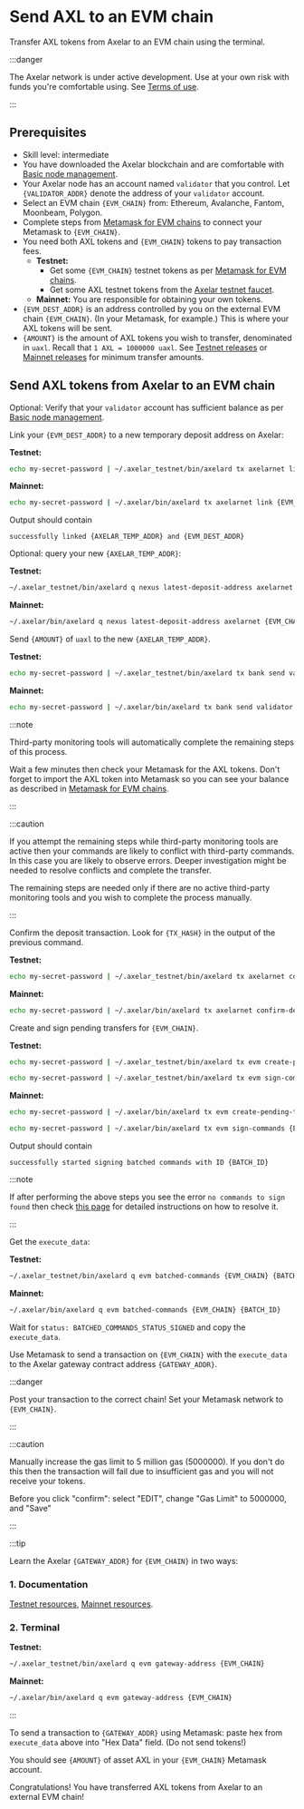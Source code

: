 # Send AXL to an EVM chain

Transfer AXL tokens from Axelar to an EVM chain using the terminal.

:::danger

The Axelar network is under active development.  Use at your own risk with funds you're comfortable using.  See [Terms of use](/terms-of-use).

:::

## Prerequisites

- Skill level: intermediate
- You have downloaded the Axelar blockchain and are comfortable with [Basic node management](basic).
- Your Axelar node has an account named `validator` that you control.  Let `{VALIDATOR_ADDR}` denote the address of your `validator` account.
- Select an EVM chain `{EVM_CHAIN}` from: Ethereum, Avalanche, Fantom, Moonbeam, Polygon.
- Complete steps from [Metamask for EVM chains](../user/metamask) to connect your Metamask to `{EVM_CHAIN}`.
- You need both AXL tokens and `{EVM_CHAIN}` tokens to pay transaction fees.
    - **Testnet:**
        - Get some `{EVM_CHAIN}` testnet tokens as per [Metamask for EVM chains](../user/metamask).
        - Get some AXL testnet tokens from the [Axelar testnet faucet](http://faucet.testnet.axelar.dev/).
    - **Mainnet:** You are responsible for obtaining your own tokens.
- `{EVM_DEST_ADDR}` is an address controlled by you on the external EVM chain `{EVM_CHAIN}`.  (In your Metamask, for example.)  This is where your AXL tokens will be sent.
- `{AMOUNT}` is the amount of AXL tokens you wish to transfer, denominated in `uaxl`.  Recall that `1 AXL = 1000000 uaxl`.  See [Testnet releases](/releases/testnet) or [Mainnet releases](/releases/mainnet) for minimum transfer amounts.

## Send AXL tokens from Axelar to an EVM chain

Optional: Verify that your `validator` account has sufficient balance as per [Basic node management](basic).

Link your `{EVM_DEST_ADDR}` to a new temporary deposit address on Axelar:

**Testnet:**
```bash
echo my-secret-password | ~/.axelar_testnet/bin/axelard tx axelarnet link {EVM_CHAIN} {EVM_DEST_ADDR} uaxl --from validator --gas auto --gas-adjustment 1.5 --chain-id axelar-testnet-lisbon-3 --home ~/.axelar_testnet/.core
```

**Mainnet:**
```bash
echo my-secret-password | ~/.axelar/bin/axelard tx axelarnet link {EVM_CHAIN} {EVM_DEST_ADDR} uaxl --from validator --gas auto --gas-adjustment 1.5 --chain-id axelar-dojo-1 --home ~/.axelar/.core
```

Output should contain
```
successfully linked {AXELAR_TEMP_ADDR} and {EVM_DEST_ADDR}
```

Optional: query your new `{AXELAR_TEMP_ADDR}`:

**Testnet:**
```bash
~/.axelar_testnet/bin/axelard q nexus latest-deposit-address axelarnet {EVM_CHAIN} {EVM_DEST_ADDR}
```

**Mainnet:**
```bash
~/.axelar/bin/axelard q nexus latest-deposit-address axelarnet {EVM_CHAIN} {EVM_DEST_ADDR}
```

Send `{AMOUNT}` of `uaxl` to the new `{AXELAR_TEMP_ADDR}`.

**Testnet:**
```bash
echo my-secret-password | ~/.axelar_testnet/bin/axelard tx bank send validator {AXELAR_TEMP_ADDR} {AMOUNT}uaxl --from validator --gas auto --gas-adjustment 1.5 --chain-id axelar-testnet-lisbon-3 --home ~/.axelar_testnet/.core
```

**Mainnet:**
```bash
echo my-secret-password | ~/.axelar/bin/axelard tx bank send validator {AXELAR_TEMP_ADDR} {AMOUNT}uaxl --from validator --gas auto --gas-adjustment 1.5 --chain-id axelar-dojo-1 --home ~/.axelar/.core
```

:::note

Third-party monitoring tools will automatically complete the remaining steps of this process.

Wait a few minutes then check your Metamask for the AXL tokens.  Don't forget to import the AXL token into Metamask so you can see your balance as described in [Metamask for EVM chains](../user/metamask).

:::

:::caution

If you attempt the remaining steps while third-party monitoring tools are active then your commands are likely to conflict with third-party commands.  In this case you are likely to observe errors.  Deeper investigation might be needed to resolve conflicts and complete the transfer.

The remaining steps are needed only if there are no active third-party monitoring tools and you wish to complete the process manually.

:::

Confirm the deposit transaction.  Look for `{TX_HASH}` in the output of the previous command.

**Testnet:**
```bash
echo my-secret-password | ~/.axelar_testnet/bin/axelard tx axelarnet confirm-deposit {TX_HASH} {AMOUNT}uaxl {AXELAR_TEMP_ADDR} --from validator --chain-id axelar-testnet-lisbon-3 --home ~/.axelar_testnet/.core
```

**Mainnet:**
```bash
echo my-secret-password | ~/.axelar/bin/axelard tx axelarnet confirm-deposit {TX_HASH} {AMOUNT}uaxl {AXELAR_TEMP_ADDR} --from validator --chain-id axelar-dojo-1 --home ~/.axelar/.core
```

Create and sign pending transfers for `{EVM_CHAIN}`.

**Testnet:**
```bash
echo my-secret-password | ~/.axelar_testnet/bin/axelard tx evm create-pending-transfers {EVM_CHAIN} --from validator --chain-id axelar-testnet-lisbon-3 --home ~/.axelar_testnet/.core --gas auto --gas-adjustment 1.5

echo my-secret-password | ~/.axelar_testnet/bin/axelard tx evm sign-commands {EVM_CHAIN} --from validator --gas auto --gas-adjustment 1.2 --chain-id axelar-testnet-lisbon-3 --home ~/.axelar_testnet/.core
```

**Mainnet:**
```bash
echo my-secret-password | ~/.axelar/bin/axelard tx evm create-pending-transfers {EVM_CHAIN} --from validator --chain-id axelar-dojo-1 --home ~/.axelar/.core --gas auto --gas-adjustment 1.5

echo my-secret-password | ~/.axelar/bin/axelard tx evm sign-commands {EVM_CHAIN} --from validator --gas auto --gas-adjustment 1.2 --chain-id axelar-dojo-1 --home ~/.axelar/.core
```

Output should contain

```
successfully started signing batched commands with ID {BATCH_ID}
```

:::note

If after performing the above steps you see the error `no commands to sign found` then check [this page](/reference/faq/ex5-problem) for detailed instructions on how to resolve it.

:::

Get the `execute_data`:

**Testnet:**
```bash
~/.axelar_testnet/bin/axelard q evm batched-commands {EVM_CHAIN} {BATCH_ID}
```

**Mainnet:**
```bash
~/.axelar/bin/axelard q evm batched-commands {EVM_CHAIN} {BATCH_ID}
```

Wait for `status: BATCHED_COMMANDS_STATUS_SIGNED` and copy the `execute_data`.

Use Metamask to send a transaction on `{EVM_CHAIN}` with the `execute_data` to the Axelar gateway contract address `{GATEWAY_ADDR}`.

:::danger

Post your transaction to the correct chain!  Set your Metamask network to `{EVM_CHAIN}`.  

:::

:::caution

Manually increase the gas limit to 5 million gas (5000000).  If you don't do this then the transaction will fail due to insufficient gas and you will not receive your tokens.

Before you click "confirm": select "EDIT", change "Gas Limit" to 5000000, and "Save"

:::

:::tip

Learn the Axelar `{GATEWAY_ADDR}` for `{EVM_CHAIN}` in two ways:
### 1. Documentation

[Testnet resources](/releases/testnet), [Mainnet resources](/releases/mainnet).
### 2. Terminal

**Testnet:**
```bash
~/.axelar_testnet/bin/axelard q evm gateway-address {EVM_CHAIN}
```

**Mainnet:**
```bash
~/.axelar/bin/axelard q evm gateway-address {EVM_CHAIN}
```

:::

To send a transaction to `{GATEWAY_ADDR}` using Metamask: paste hex from `execute_data` above into "Hex Data" field.  (Do not send tokens!)

You should see `{AMOUNT}` of asset AXL in your `{EVM_CHAIN}` Metamask account.
    
Congratulations!  You have transferred AXL tokens from Axelar to an external EVM chain!
